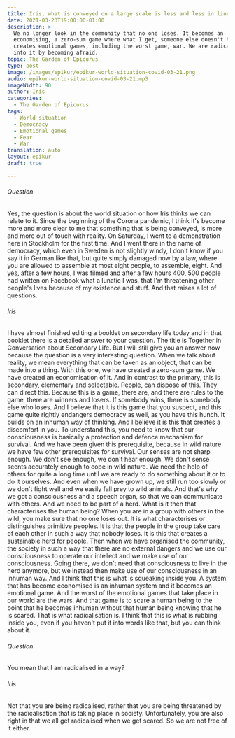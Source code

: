 ```yaml
---
title: Iris, what is conveyed on a large scale is less and less in line with reality.
date: 2021-03-23T19:00:00-01:00
description: >
  We no longer look in the community that no one loses. It becomes an
  economising, a zero-sum game where what I get, someone else doesn't have. This
  creates emotional games, including the worst game, war. We are radicalised
  into it by becoming afraid.
topic: The Garden of Epicurus
type: post
image: /images/epikur/epikur-world-situation-covid-03-21.png
audio: epikur-world-situation-covid-03-21.mp3
imageWidth: 90
author: Iris
categories:
  - The Garden of Epicurus
tags:
  - World situation
  - Democracy
  - Emotional games
  - Fear
  - War
translation: auto
layout: epikur
draft: true

---
```


###### Question
Yes, the question is about the world situation or how Iris thinks we can relate to it.
Since the beginning of the Corona pandemic, I think it's become more and more clear to me that something that is being conveyed,
is more and more out of touch with reality.
On Saturday, I went to a demonstration here in Stockholm for the first time.
And I went there in the name of democracy, which even in Sweden is not slightly windy, I don't know if you say it in German like that,
but quite simply damaged now by a law, where you are allowed to assemble at most eight people, to assemble, eight.
And yes, after a few hours, I was filmed and after a few hours 400, 500 people had written on Facebook what a lunatic I was,
that I'm threatening other people's lives because of my existence and stuff. And that raises a lot of questions.

###### Iris
I have almost finished editing a booklet on secondary life today and in that booklet there is a detailed answer to your question.
The title is Together in Conversation about Secondary Life.
But I will still give you an answer now because the question is a very interesting question.
When we talk about reality, we mean everything that can be taken as an object, that can be made into a thing.
With this one, we have created a zero-sum game.
We have created an economisation of it.
And in contrast to the primary, this is secondary, elementary and selectable.
People, can dispose of this.
They can direct this.
Because this is a game, there are, and there are rules to the game, there are winners and losers.
If somebody wins, there is somebody else who loses.
And I believe that it is this game that you suspect, and this game quite rightly endangers democracy as well, as you have this hunch.
It builds on an inhuman way of thinking.
And I believe it is this that creates a discomfort in you.
To understand this, you need to know that our consciousness is basically a protection and defence mechanism for survival.
And we have been given this prerequisite, because in wild nature we have few other prerequisites for survival.
Our senses are not sharp enough. We don't see enough, we don't hear enough.
We don't sense scents accurately enough to cope in wild nature.
We need the help of others for quite a long time until we are ready to do something about it or to do it ourselves.
And even when we have grown up, we still run too slowly or we don't fight well and we easily fall prey to wild animals.
And that's why we got a consciousness and a speech organ, so that we can communicate with others.
And we need to be part of a herd.
What is it then that characterises the human being?
When you are in a group with others in the wild, you make sure that no one loses out.
It is what characterises or distinguishes primitive peoples.
It is that the people in the group take care of each other in such a way that nobody loses.
It is this that creates a sustainable herd for people.
Then when we have organised the community, the society in such a way that there are no external dangers and we use our consciousness to operate our intellect and we make use of our consciousness.
Going there, we don't need that consciousness to live in the herd anymore, but we instead then make use of our consciousness in an inhuman way.
And I think that this is what is squeaking inside you.
A system that has become economised is an inhuman system and it becomes an emotional game.
And the worst of the emotional games that take place in our world are the wars.
And that game is to scare a human being to the point that he becomes inhuman without that human being knowing that he is scared.
That is what radicalisation is.
I think that this is what is rubbing inside you, even if you haven't put it into words like that, but you can think about it.

###### Question
You mean that I am radicalised in a way?

###### Iris
Not that you are being radicalised, rather that you are being threatened by the radicalisation that is taking place in society.
Unfortunately, you are also right in that we all get radicalised when we get scared.
So we are not free of it either.
